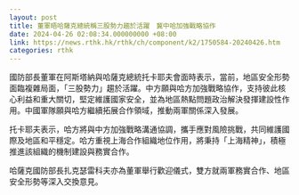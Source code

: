 ```yaml
---
layout: post
title: 董軍晤哈薩克總統稱三股勢力趨於活躍　冀中哈加強戰略協作
date: 2024-04-26 02:08:34.000000000 +08:00
link: https://news.rthk.hk/rthk/ch/component/k2/1750584-20240426.htm
categories: rthk
---
```


國防部長董軍在阿斯塔納與哈薩克總統托卡耶夫會面時表示，當前，地區安全形勢面臨複雜局面，「三股勢力」趨於活躍。中方願與哈方加強戰略協作，支持彼此核心利益和重大關切，堅定維護國家安全，並為地區熱點問題政治解決發揮建設性作用。中國軍隊願與哈方繼續拓展合作領域，推動兩軍關係深入發展。

托卡耶夫表示，哈方將與中方加強戰略溝通協調，攜手應對風險挑戰，共同維護國際及地區和平穩定。哈方重視上海合作組織地位作用，將秉持「上海精神」，積極推進該組織的機制建設與務實合作。

哈薩克國防部長扎克瑟雷科夫亦為董軍舉行歡迎儀式，雙方就兩軍務實合作、地區安全形勢等深入交換意見。
